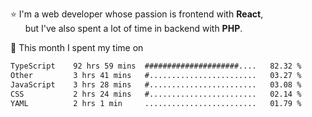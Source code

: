 ⭐ I'm a web developer whose passion is frontend with <b>React</b>,<br/>
&nbsp; &nbsp; &nbsp; but I've also spent a lot of time in backend with <b>PHP</b>.

📅 This month I spent my time on

<!--START_SECTION:waka-->

```txt
TypeScript    92 hrs 59 mins  #####################....   82.32 %
Other         3 hrs 41 mins   #........................   03.27 %
JavaScript    3 hrs 28 mins   #........................   03.08 %
CSS           2 hrs 24 mins   #........................   02.14 %
YAML          2 hrs 1 min     .........................   01.79 %
```

<!--END_SECTION:waka-->
